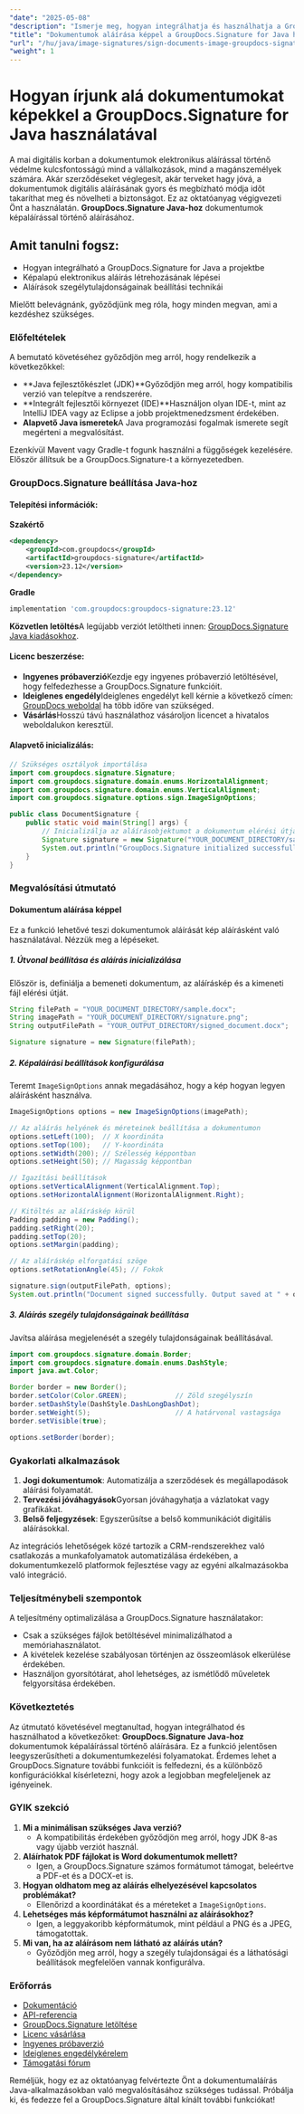 ```yaml
---
"date": "2025-05-08"
"description": "Ismerje meg, hogyan integrálhatja és használhatja a GroupDocs.Signature for Java alkalmazást dokumentumok képaláírással történő aláírásához. Hatékonyan korszerűsítheti dokumentumkezelési folyamatait."
"title": "Dokumentumok aláírása képpel a GroupDocs.Signature for Java használatával – lépésről lépésre útmutató"
"url": "/hu/java/image-signatures/sign-documents-image-groupdocs-signature-java/"
"weight": 1
---
```


# Hogyan írjunk alá dokumentumokat képekkel a GroupDocs.Signature for Java használatával

A mai digitális korban a dokumentumok elektronikus aláírással történő védelme kulcsfontosságú mind a vállalkozások, mind a magánszemélyek számára. Akár szerződéseket véglegesít, akár terveket hagy jóvá, a dokumentumok digitális aláírásának gyors és megbízható módja időt takaríthat meg és növelheti a biztonságot. Ez az oktatóanyag végigvezeti Önt a használatán. **GroupDocs.Signature Java-hoz** dokumentumok képaláírással történő aláírásához.

## Amit tanulni fogsz:
- Hogyan integrálható a GroupDocs.Signature for Java a projektbe
- Képalapú elektronikus aláírás létrehozásának lépései
- Aláírások szegélytulajdonságainak beállítási technikái

Mielőtt belevágnánk, győződjünk meg róla, hogy minden megvan, ami a kezdéshez szükséges.

### Előfeltételek

A bemutató követéséhez győződjön meg arról, hogy rendelkezik a következőkkel:

- **Java fejlesztőkészlet (JDK)**Győződjön meg arról, hogy kompatibilis verzió van telepítve a rendszerére.
- **Integrált fejlesztői környezet (IDE)**Használjon olyan IDE-t, mint az IntelliJ IDEA vagy az Eclipse a jobb projektmenedzsment érdekében.
- **Alapvető Java ismeretek**A Java programozási fogalmak ismerete segít megérteni a megvalósítást.

Ezenkívül Mavent vagy Gradle-t fogunk használni a függőségek kezelésére. Először állítsuk be a GroupDocs.Signature-t a környezetedben.

### GroupDocs.Signature beállítása Java-hoz

#### Telepítési információk:

**Szakértő**
```xml
<dependency>
    <groupId>com.groupdocs</groupId>
    <artifactId>groupdocs-signature</artifactId>
    <version>23.12</version>
</dependency>
```

**Gradle**
```gradle
implementation 'com.groupdocs:groupdocs-signature:23.12'
```

**Közvetlen letöltés**A legújabb verziót letöltheti innen: [GroupDocs.Signature Java kiadásokhoz](https://releases.groupdocs.com/signature/java/).

#### Licenc beszerzése:
- **Ingyenes próbaverzió**Kezdje egy ingyenes próbaverzió letöltésével, hogy felfedezhesse a GroupDocs.Signature funkcióit.
- **Ideiglenes engedély**Ideiglenes engedélyt kell kérnie a következő címen: [GroupDocs weboldal](https://purchase.groupdocs.com/temporary-license/) ha több időre van szükséged.
- **Vásárlás**Hosszú távú használathoz vásároljon licencet a hivatalos weboldalukon keresztül.

#### Alapvető inicializálás:
```java
// Szükséges osztályok importálása
import com.groupdocs.signature.Signature;
import com.groupdocs.signature.domain.enums.HorizontalAlignment;
import com.groupdocs.signature.domain.enums.VerticalAlignment;
import com.groupdocs.signature.options.sign.ImageSignOptions;

public class DocumentSignature {
    public static void main(String[] args) {
        // Inicializálja az aláírásobjektumot a dokumentum elérési útjával
        Signature signature = new Signature("YOUR_DOCUMENT_DIRECTORY/sample.docx");
        System.out.println("GroupDocs.Signature initialized successfully.");
    }
}
```

### Megvalósítási útmutató

#### Dokumentum aláírása képpel

Ez a funkció lehetővé teszi dokumentumok aláírását kép aláírásként való használatával. Nézzük meg a lépéseket.

##### 1. Útvonal beállítása és aláírás inicializálása
Először is, definiálja a bemeneti dokumentum, az aláíráskép és a kimeneti fájl elérési útját.
```java
String filePath = "YOUR_DOCUMENT_DIRECTORY/sample.docx";
String imagePath = "YOUR_DOCUMENT_DIRECTORY/signature.png";
String outputFilePath = "YOUR_OUTPUT_DIRECTORY/signed_document.docx";

Signature signature = new Signature(filePath);
```

##### 2. Képaláírási beállítások konfigurálása
Teremt `ImageSignOptions` annak megadásához, hogy a kép hogyan legyen aláírásként használva.
```java
ImageSignOptions options = new ImageSignOptions(imagePath);

// Az aláírás helyének és méreteinek beállítása a dokumentumon
options.setLeft(100);  // X koordináta
options.setTop(100);   // Y-koordináta
options.setWidth(200); // Szélesség képpontban
options.setHeight(50); // Magasság képpontban

// Igazítási beállítások
options.setVerticalAlignment(VerticalAlignment.Top);
options.setHorizontalAlignment(HorizontalAlignment.Right);

// Kitöltés az aláíráskép körül
Padding padding = new Padding();
padding.setRight(20);
padding.setTop(20);
options.setMargin(padding);

// Az aláíráskép elforgatási szöge
options.setRotationAngle(45); // Fokok

signature.sign(outputFilePath, options);
System.out.println("Document signed successfully. Output saved at " + outputFilePath);
```

##### 3. Aláírás szegély tulajdonságainak beállítása
Javítsa aláírása megjelenését a szegély tulajdonságainak beállításával.
```java
import com.groupdocs.signature.domain.Border;
import com.groupdocs.signature.domain.enums.DashStyle;
import java.awt.Color;

Border border = new Border();
border.setColor(Color.GREEN);            // Zöld szegélyszín
border.setDashStyle(DashStyle.DashLongDashDot);
border.setWeight(5);                     // A határvonal vastagsága
border.setVisible(true);

options.setBorder(border);
```

### Gyakorlati alkalmazások

1. **Jogi dokumentumok**: Automatizálja a szerződések és megállapodások aláírási folyamatát.
2. **Tervezési jóváhagyások**Gyorsan jóváhagyhatja a vázlatokat vagy grafikákat.
3. **Belső feljegyzések**: Egyszerűsítse a belső kommunikációt digitális aláírásokkal.

Az integrációs lehetőségek közé tartozik a CRM-rendszerekhez való csatlakozás a munkafolyamatok automatizálása érdekében, a dokumentumkezelő platformok fejlesztése vagy az egyéni alkalmazásokba való integráció.

### Teljesítménybeli szempontok

A teljesítmény optimalizálása a GroupDocs.Signature használatakor:
- Csak a szükséges fájlok betöltésével minimalizálhatod a memóriahasználatot.
- A kivételek kezelése szabályosan történjen az összeomlások elkerülése érdekében.
- Használjon gyorsítótárat, ahol lehetséges, az ismétlődő műveletek felgyorsítása érdekében.

### Következtetés

Az útmutató követésével megtanultad, hogyan integrálhatod és használhatod a következőket: **GroupDocs.Signature Java-hoz** dokumentumok képaláírással történő aláírására. Ez a funkció jelentősen leegyszerűsítheti a dokumentumkezelési folyamatokat. Érdemes lehet a GroupDocs.Signature további funkcióit is felfedezni, és a különböző konfigurációkkal kísérletezni, hogy azok a legjobban megfeleljenek az igényeinek.

### GYIK szekció

1. **Mi a minimálisan szükséges Java verzió?**
   - A kompatibilitás érdekében győződjön meg arról, hogy JDK 8-as vagy újabb verziót használ.
2. **Aláírhatok PDF fájlokat is Word dokumentumok mellett?**
   - Igen, a GroupDocs.Signature számos formátumot támogat, beleértve a PDF-et és a DOCX-et is.
3. **Hogyan oldhatom meg az aláírás elhelyezésével kapcsolatos problémákat?**
   - Ellenőrizd a koordinátákat és a méreteket a `ImageSignOptions`.
4. **Lehetséges más képformátumot használni az aláírásokhoz?**
   - Igen, a leggyakoribb képformátumok, mint például a PNG és a JPEG, támogatottak.
5. **Mi van, ha az aláírásom nem látható az aláírás után?**
   - Győződjön meg arról, hogy a szegély tulajdonságai és a láthatósági beállítások megfelelően vannak konfigurálva.

### Erőforrás
- [Dokumentáció](https://docs.groupdocs.com/signature/java/)
- [API-referencia](https://reference.groupdocs.com/signature/java/)
- [GroupDocs.Signature letöltése](https://releases.groupdocs.com/signature/java/)
- [Licenc vásárlása](https://purchase.groupdocs.com/buy)
- [Ingyenes próbaverzió](https://releases.groupdocs.com/signature/java/)
- [Ideiglenes engedélykérelem](https://purchase.groupdocs.com/temporary-license/)
- [Támogatási fórum](https://forum.groupdocs.com/c/signature/)

Reméljük, hogy ez az oktatóanyag felvértezte Önt a dokumentumaláírás Java-alkalmazásokban való megvalósításához szükséges tudással. Próbálja ki, és fedezze fel a GroupDocs.Signature által kínált további funkciókat!